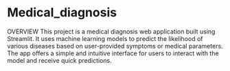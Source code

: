 # Medical_diagnosis
OVERVIEW
This project is a medical diagnosis web application built using Streamlit. It uses machine learning models to predict the likelihood of various diseases based on user-provided symptoms or medical parameters. The app offers a simple and intuitive interface for users to interact with the model and receive quick predictions.
